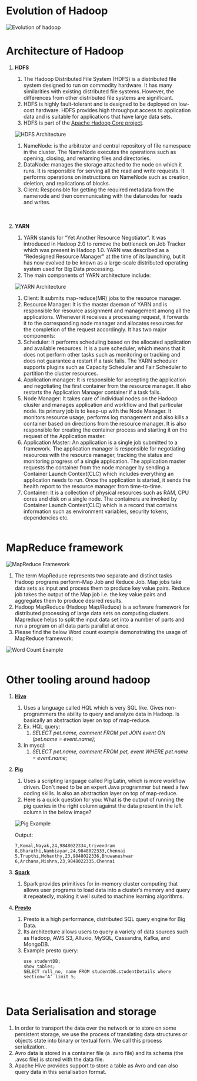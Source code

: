 # Evolution of Hadoop

![Evolution of hadoop](images/hadoop_evolution.png)

# Architecture of Hadoop

1. **HDFS**
    1. The Hadoop Distributed File System (HDFS) is a distributed file system designed to run on commodity hardware. It has many similarities with existing distributed file systems. However, the differences from other distributed file systems are significant. 
    2. HDFS is highly fault-tolerant and is designed to be deployed on low-cost hardware. HDFS provides high throughput access to application data and is suitable for applications that have large data sets. 
    3. HDFS is part of the [Apache Hadoop Core project](https://github.com/apache/hadoop).

    ![HDFS Architecture](images/hdfs_architecture.png)

    1. NameNode: is the arbitrator and central repository of file namespace in the cluster. The NameNode executes the operations such as opening, closing, and renaming files and directories.
    2. DataNode: manages the storage attached to the node on which it runs. It is responsible for serving all the read and write requests. It performs operations on instructions on NameNode such as creation, deletion, and replications of blocks.
    3. Client: Responsible for getting the required metadata from the namenode and then communicating with the datanodes for reads and writes. </br></br></br>

2. **YARN**
    1. YARN stands for “Yet Another Resource Negotiator“. It was introduced in Hadoop 2.0 to remove the bottleneck on Job Tracker which was present in Hadoop 1.0. YARN was described as a “Redesigned Resource Manager” at the time of its launching, but it has now evolved to be known as a large-scale distributed operating system used for Big Data processing.
    2. The main components of YARN architecture include:

    ![YARN Architecture](images/yarn_architecture.gif)

    1. Client: It submits map-reduce(MR) jobs to the resource manager.
    2. Resource Manager: It is the master daemon of YARN and is responsible for resource assignment and management among all the applications. Whenever it receives a processing request, it forwards it to the corresponding node manager and allocates resources for the completion of the request accordingly. It has two major components:
    3. Scheduler: It performs scheduling based on the allocated application and available resources. It is a pure scheduler, which means that it does not perform other tasks such as monitoring or tracking and does not guarantee a restart if a task fails. The YARN scheduler supports plugins such as Capacity Scheduler and Fair Scheduler to partition the cluster resources.
    4. Application manager: It is responsible for accepting the application and negotiating the first container from the resource manager. It also restarts the Application Manager container if a task fails.
    5. Node Manager: It takes care of individual nodes on the Hadoop cluster and manages application and workflow and that particular node. Its primary job is to keep-up with the Node Manager. It monitors resource usage, performs log management and also kills a container based on directions from the resource manager. It is also responsible for creating the container process and starting it on the request of the Application master.
    6. Application Master: An application is a single job submitted to a framework. The application manager is responsible for negotiating resources with the resource manager, tracking the status and monitoring progress of a single application. The application master requests the container from the node manager by sending a Container Launch Context(CLC) which includes everything an application needs to run. Once the application is started, it sends the health report to the resource manager from time-to-time.
    7. Container: It is a collection of physical resources such as RAM, CPU cores and disk on a single node. The containers are invoked by Container Launch Context(CLC) which is a record that contains information such as environment variables, security tokens, dependencies etc. </br></br>


# MapReduce framework

![MapReduce Framework](images/map_reduce.jpg)

1. The term MapReduce represents two separate and distinct tasks Hadoop programs perform-Map Job and Reduce Job. Map jobs take data sets as input and process them to produce key value pairs. Reduce job takes the output of the Map job i.e. the key value pairs and aggregates them to produce desired results. 
2. Hadoop MapReduce (Hadoop Map/Reduce) is a software framework for distributed processing of large data sets on computing clusters. Mapreduce helps to  split the input data set into a number of parts and run a program on all data parts parallel at once.
3. Please find the below Word count example demonstrating the usage of MapReduce framework:

![Word Count Example](images/mapreduce_example.jpg)
</br></br>

# Other tooling around hadoop

1. [**Hive**](https://hive.apache.org/)
    1. Uses a language called HQL which is very SQL like.  Gives non-programmers the ability to query and analyze data in Hadoop.  Is basically an abstraction layer on top of map-reduce.
    2. Ex. HQL query: 
        1. _SELECT pet.name, comment FROM pet JOIN event ON  (pet.name = event.name);_
    3. In mysql: 
        1. _SELECT pet.name, comment FROM pet, event WHERE  pet.name = event.name;_
2. [**Pig**](https://pig.apache.org/)
    1. Uses a scripting language called Pig Latin, which is more workflow driven.  Don't need to be an expert Java programmer but need a few coding skills.  Is also an abstraction layer on top of map-reduce.
    2. Here is a quick question for you:
    What is the output of running the pig queries in the right column against the data present in the left column in the below image?

    ![Pig Example](images/pig_example.png)

    Output:
    ```mysql
    7,Komal,Nayak,24,9848022334,trivendram
    8,Bharathi,Nambiayar,24,9848022333,Chennai
    5,Trupthi,Mohanthy,23,9848022336,Bhuwaneshwar
    6,Archana,Mishra,23,9848022335,Chennai
    ```
3. [**Spark**](https://spark.apache.org/)
    1. Spark provides primitives for in-memory cluster computing that allows user programs to load data into a cluster’s memory and query it repeatedly, making it well suited to machine learning algorithms.
4. [**Presto**](https://prestodb.io/)
    1. Presto is a high performance, distributed SQL query engine for Big Data. 
    2. Its architecture allows users to query a variety of data sources such as Hadoop, AWS S3, Alluxio, MySQL, Cassandra, Kafka, and MongoDB.
    3. Example presto query:
        ```mysql
        use studentDB;
        show tables;
        SELECT roll_no, name FROM studentDB.studentDetails where section=’A’ limit 5;
        ```
</br>

# Data Serialisation and storage

1. In order to transport the data over the network or to store on some persistent storage, we use the process of translating data structures or objects state into binary or textual form. We call this process serialization..
2. Avro data is stored in a container file (a .avro file) and its schema (the .avsc file) is stored with the data file.
3. Apache Hive provides support to store a table as Avro and can also query data in this serialisation format.